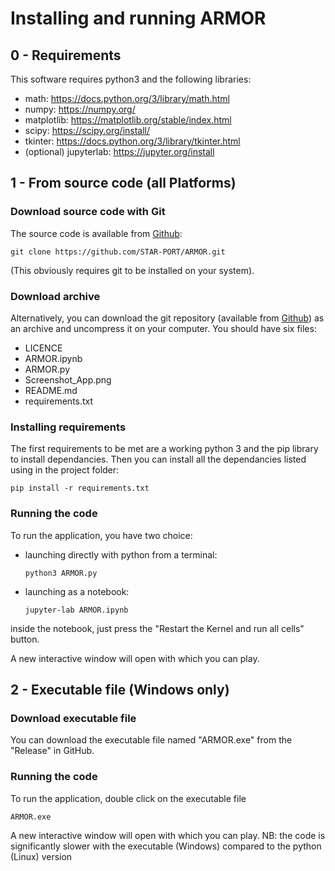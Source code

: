 # Installing and running ARMOR

## 0 - Requirements

This software requires python3 and the following libraries:
  - math: https://docs.python.org/3/library/math.html
  - numpy: https://numpy.org/
  - matplotlib: https://matplotlib.org/stable/index.html
  - scipy: https://scipy.org/install/
  - tkinter: https://docs.python.org/3/library/tkinter.html
  - (optional) jupyterlab: https://jupyter.org/install

## 1 - From source code (all Platforms)

### Download source code with Git
The source code is available from
[Github](https://github.com/STAR-PORT/ARMOR/):

    git clone https://github.com/STAR-PORT/ARMOR.git

(This obviously requires git to be installed on your system).

### Download archive

Alternatively, you can download the git repository (available from
[Github](https://github.com/STAR-PORT/ARMOR/)) as an archive and uncompress it on your computer.
You should have six files:
  - LICENCE
  - ARMOR.ipynb
  - ARMOR.py
  - Screenshot_App.png
  - README.md
  - requirements.txt

### Installing requirements

The first requirements to be met are a working python 3 and the pip library to install dependancies.
Then you can install all the dependancies listed using in the project folder:

    pip install -r requirements.txt


### Running the code

To run the application, you have two choice:

  - launching directly with python from a terminal:
    
        python3 ARMOR.py

  - launching as a notebook:
    
        jupyter-lab ARMOR.ipynb

  inside the notebook, just press the "Restart the Kernel and run all cells" button.

A new interactive window will open with which you can play.

## 2 - Executable file (Windows only)

### Download executable file

You can download the executable file named "ARMOR.exe" from the "Release" in GitHub.

### Running the code

To run the application, double click on the executable file

    ARMOR.exe

A new interactive window will open with which you can play.
NB: the code is significantly slower with the executable (Windows) compared to the python (Linux) version
